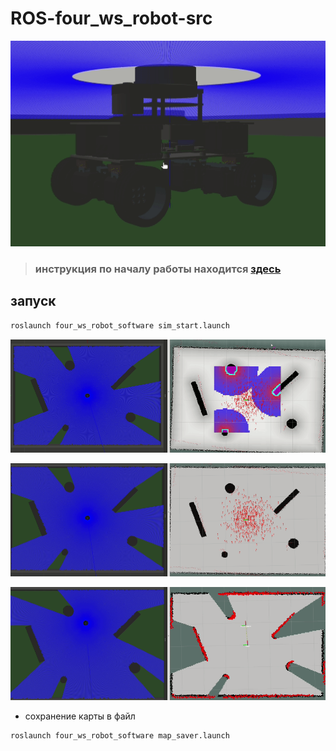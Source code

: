 # ROS-four_ws_robot-src

<p align="center">
<img src="docs/model.gif">
</p>

> ### инструкция по началу работы находится [здесь](docs/DEVELOPMENT.md)

## запуск

```bash
roslaunch four_ws_robot_software sim_start.launch
```

<p align="center">
<img src="docs/navigation.gif">
</p>

<p align="center">
<img src="docs/localization.gif">
</p>

<p align="center">
<img src="docs/slam_gmapping.gif">
</p>

* сохранение карты в файл

```bash
roslaunch four_ws_robot_software map_saver.launch
```
